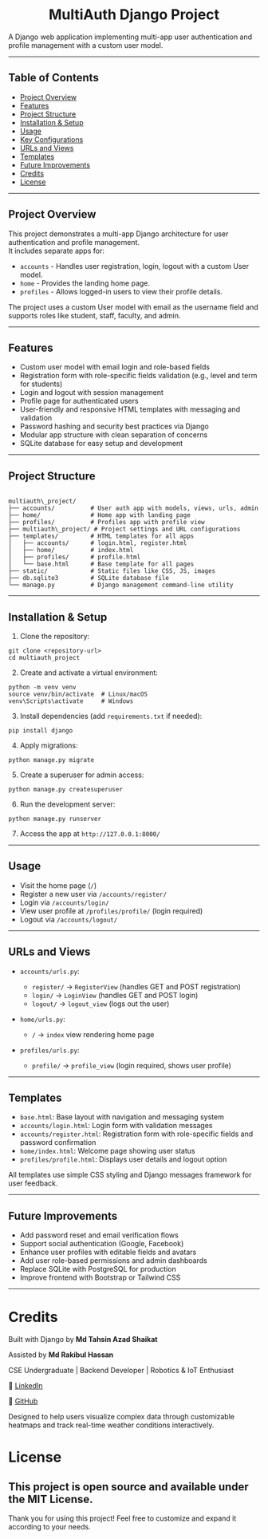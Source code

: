 # <h1 align="center"> MultiAuth Django Project </h1>

A Django web application implementing multi-app user authentication and profile management with a custom user model.

---

## Table of Contents

- [Project Overview](#project-overview)
- [Features](#features)
- [Project Structure](#project-structure)
- [Installation & Setup](#installation--setup)
- [Usage](#usage)
- [Key Configurations](#key-configurations)
- [URLs and Views](#urls-and-views)
- [Templates](#templates)
- [Future Improvements](#future-improvements)
- [Credits](#credits)
- [License](#license)

---

## Project Overview

This project demonstrates a multi-app Django architecture for user authentication and profile management.  
It includes separate apps for:

- `accounts` - Handles user registration, login, logout with a custom User model.  
- `home` - Provides the landing home page.  
- `profiles` - Allows logged-in users to view their profile details.

The project uses a custom User model with email as the username field and supports roles like student, staff, faculty, and admin.

---

## Features

- Custom user model with email login and role-based fields  
- Registration form with role-specific fields validation (e.g., level and term for students)  
- Login and logout with session management  
- Profile page for authenticated users  
- User-friendly and responsive HTML templates with messaging and validation  
- Password hashing and security best practices via Django  
- Modular app structure with clean separation of concerns  
- SQLite database for easy setup and development

---

## Project Structure

```

multiauth\_project/
├── accounts/          # User auth app with models, views, urls, admin
├── home/              # Home app with landing page
├── profiles/          # Profiles app with profile view
├── multiauth\_project/ # Project settings and URL configurations
├── templates/         # HTML templates for all apps
│   ├── accounts/      # login.html, register.html
│   ├── home/          # index.html
│   ├── profiles/      # profile.html
│   └── base.html      # Base template for all pages
├── static/            # Static files like CSS, JS, images
├── db.sqlite3         # SQLite database file
└── manage.py          # Django management command-line utility

```

---

## Installation & Setup

1. Clone the repository:

```
git clone <repository-url>
cd multiauth_project
```

2. Create and activate a virtual environment:

```
python -m venv venv
source venv/bin/activate  # Linux/macOS
venv\Scripts\activate     # Windows
```

3. Install dependencies (add `requirements.txt` if needed):

```
pip install django
```

4. Apply migrations:

```
python manage.py migrate
```

5. Create a superuser for admin access:

```
python manage.py createsuperuser
```

6. Run the development server:

```
python manage.py runserver
```

7. Access the app at `http://127.0.0.1:8000/`

---

## Usage

* Visit the home page (`/`)
* Register a new user via `/accounts/register/`
* Login via `/accounts/login/`
* View user profile at `/profiles/profile/` (login required)
* Logout via `/accounts/logout/`

---

## URLs and Views

* `accounts/urls.py`:

  * `register/` → `RegisterView` (handles GET and POST registration)
  * `login/` → `LoginView` (handles GET and POST login)
  * `logout/` → `logout_view` (logs out the user)

* `home/urls.py`:

  * `/` → `index` view rendering home page

* `profiles/urls.py`:

  * `profile/` → `profile_view` (login required, shows user profile)

---

## Templates

* `base.html`: Base layout with navigation and messaging system
* `accounts/login.html`: Login form with validation messages
* `accounts/register.html`: Registration form with role-specific fields and password confirmation
* `home/index.html`: Welcome page showing user status
* `profiles/profile.html`: Displays user details and logout option

All templates use simple CSS styling and Django messages framework for user feedback.

---

## Future Improvements

* Add password reset and email verification flows
* Support social authentication (Google, Facebook)
* Enhance user profiles with editable fields and avatars
* Add user role-based permissions and admin dashboards
* Replace SQLite with PostgreSQL for production
* Improve frontend with Bootstrap or Tailwind CSS

---

# Credits

Built with Django by **Md Tahsin Azad Shaikat**

Assisted by **Md Rakibul Hassan**

CSE Undergraduate | Backend Developer | Robotics & IoT Enthusiast

🔗 [LinkedIn](https://www.linkedin.com/in/md-rakibul-hassan-507b00308)

🐙 [GitHub](https://github.com/RR0327)

Designed to help users visualize complex data through customizable heatmaps and track real-time weather conditions interactively. 

# License

This project is open source and available under the MIT License.
---

Thank you for using this project!
Feel free to customize and expand it according to your needs.
